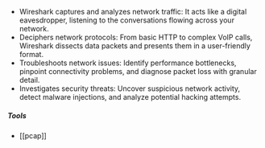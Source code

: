- Wireshark captures and analyzes network traffic: It acts like a digital eavesdropper, listening to the conversations flowing across your network.
- Deciphers network protocols: From basic HTTP to complex VoIP calls, Wireshark dissects data packets and presents them in a user-friendly format.
- Troubleshoots network issues: Identify performance bottlenecks, pinpoint connectivity problems, and diagnose packet loss with granular detail.
- Investigates security threats: Uncover suspicious network activity, detect malware injections, and analyze potential hacking attempts.

##### Tools
- [[pcap]]

